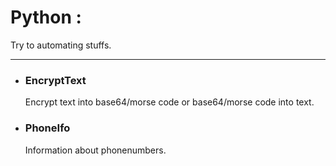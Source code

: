 # Python : 
   Try to automating stuffs.
<hr width = "100%" >

<ul>
   <li><h3>EncryptText</h3>Encrypt text into base64/morse code or base64/morse code into text.</li> 
   <li><h3>PhoneIfo</h3>Information about phonenumbers.</li>
</ul>
